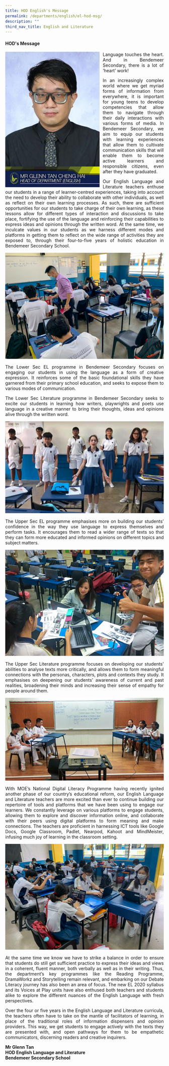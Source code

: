 ```yaml
---
title: HOD English's Message
permalink: /departments/english/el-hod-msg/
description: ""
third_nav_title: English and Literature
---
```

#### HOD's  Message

<p style="float:left; margin: 0 10px 0px 0">
<img src="/images/Departments/el-glenntan.jpg" alt="HOD English" style="width:300px" /></p>


<p style="text-align:justify">Language touches the heart. And in Bendemeer Secondary, there is a lot of ‘heart’ work!</p>

<p style="text-align:justify">In an increasingly complex world where we get myriad forms of information from everywhere, it is important for young teens to develop competencies that allow them to navigate through their daily interactions with various forms of media. In Bendemeer Secondary, we aim to equip our students with learning experiences that allow them to cultivate communication skills that will enable them to become active learners and responsible citizens, even after they have graduated.</p>

<p style="text-align:justify">Our English Language and Literature teachers enthuse our students in a range of learner-centred experiences, taking into account the need to develop their ability to collaborate with other individuals, as well as reflect on their own learning processes. As such, there are sufficient opportunities for our students to take charge of their own learning, as these lessons allow for different types of interaction and discussions to take place, fortifying the use of the language and reinforcing their capabilities to express ideas and opinions through the written word. At the same time, we inculcate values in our students as we harness different modes and platforms in getting them to reflect on the wide range of activities they are exposed to, through their four-to-five years of holistic education in Bendemeer Secondary School.</p>

![English Language and Literature](/images/Departments/el-pic-01.jpg)

<p style="text-align:justify">The Lower Sec EL programme in Bendemeer Secondary focuses on engaging our students in using the language as a form of creative expression. It reinforces some of the basic foundational skills they have garnered from their primary school education, and seeks to expose them to various modes of communication.</p>

<p style="text-align:justify">The Lower Sec Literature programme in Bendemeer Secondary seeks to excite our students in learning how writers, playwrights and poets use language in a creative manner to bring their thoughts, ideas and opinions alive through the written word.</p>

![English Language and Literature](/images/Departments/el-pic-02.jpg)

<p style="text-align:justify">The Upper Sec EL programme emphasises more on building our students’ confidence in the way they use language to express themselves and perform tasks. It encourages them to read a wider range of texts so that they can form more educated and informed opinions on different topics and subject matters.</p>


![English Language and Literature](/images/Departments/el-pic-03.jpg)

<p style="text-align:justify">The Upper Sec Literature programme focuses on developing our students’ abilities to analyse texts more critically, and allows them to form meaningful connections with the personas, characters, plots and contexts they study. It emphasises on deepening our students’ awareness of current and past realities, broadening their minds and increasing their sense of empathy for people around them.</p>

![English Language and Literature](/images/Departments/el-pic-04.jpg)

<p style="text-align:justify">With MOE’s National Digital Literacy Programme having recently ignited another phase of our country’s educational reform, our English Language and Literature teachers are more excited than ever to continue building our repertoire of tools and platforms that we have been using to engage our learners.  We constantly leverage on various platforms to engage students, allowing them to explore and discover information online, and collaborate with their peers using digital platforms to form meaning and make connections. The teachers are proficient in harnessing ICT tools like Google Docs, Google Classroom, Padlet, Nearpod, Kahoot and MindMeister, infusing much joy of learning in the classroom setting.</p>

![English Language and Literature](/images/Departments/el-pic-05.jpg)

<p style="text-align:justify">At the same time we know we have to strike a balance in order to ensure that students do still get sufficient practice to express their ideas and views in a coherent, fluent manner, both verbally as well as in their writing. Thus, the department’s key programmes like the Reading Programme, DramaWorkz and Storytelling remain relevant, and embarking on our Debate Literacy journey has also been an area of focus. The new EL 2020 syllabus and its Voices at Play units have also enthused both teachers and students alike to explore the different nuances of the English Language with fresh perspectives.</p>

<p style="text-align:justify">Over the four or five years in the English Language and Literature curricula, the teachers often have to take on the mantle of facilitators of learning, in place of the traditional roles of information dispensers and opinion providers. This way, we get students to engage actively with the texts they are presented with, and open pathways for them to be empathetic communicators, discerning readers and creative inquirers.</p>


**Mr Glenn Tan <br>
HOD English Language and Literature <br>
Bendemeer Secondary School**